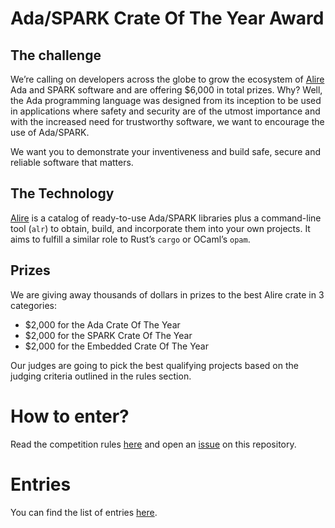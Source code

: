 # Ada/SPARK Crate Of The Year Award

## The challenge

We’re calling on developers across the globe to grow the ecosystem of [Alire](https://alire.ada.dev) Ada and SPARK software and are offering $6,000 in total prizes. Why? Well, the Ada programming language was designed from its inception to be used in applications where safety and security are of the utmost importance and with the increased need for trustworthy software, we want to encourage the use of Ada/SPARK.

We want you to demonstrate your inventiveness and build safe, secure and reliable software that matters.

## The Technology

[Alire](https://alire.ada.dev) is a catalog of ready-to-use Ada/SPARK libraries plus a command-line tool (`alr`) to obtain, build, and incorporate them into your own projects. It aims to fulfill a similar role to Rust’s `cargo` or OCaml’s `opam`.

## Prizes

We are giving away thousands of dollars in prizes to the best Alire crate in 3 categories:
 - $2,000 for the Ada Crate Of The Year
 - $2,000 for the SPARK Crate Of The Year
 - $2,000 for the Embedded Crate Of The Year

Our judges are going to pick the best qualifying projects based on the judging criteria outlined in the rules section.

# How to enter?

Read the competition rules [here]() and open an [issue](https://github.com/AdaCore/Ada-SPARK-Crate-Of-The-Year/issues/new/choose) on this repository.

# Entries

You can find the list of entries [here](https://github.com/AdaCore/Ada-SPARK-Crate-Of-The-Year/labels/COTY2021).
